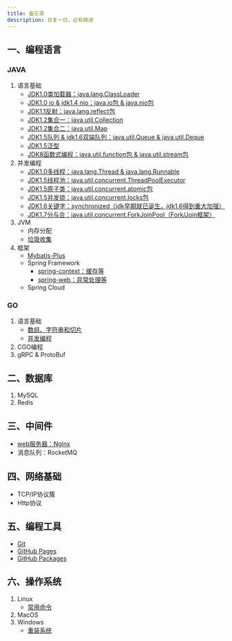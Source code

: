 ```yaml
---
title: 备忘录
description: 日复一日，必有精进
---
```


## 一、编程语言

### JAVA

1. 语言基础
    - [JDK1.0类加载器：java.lang.ClassLoader](lang/java/base/classLoader)
    - [JDK1.0 io & jdk1.4 nio：java.io包 & java.nio包](lang/java/base/io)
    - [JDK1.1反射：java.lang.reflect包](lang/java/base/reflect)
    - [JDK1.2集合一：java.util.Collection](lang/java/base/collection)
    - [JDK1.2集合二：java.util.Map](lang/java/base/map)
    - [JDK1.5队列 & jdk1.6双端队列：java.util.Queue & java.util.Deque](lang/java/base/queue)
    - [JDK1.5泛型](lang/java/base/genericType)
    - [JDK8函数式编程：java.util.function包 & java.util.stream包](lang/java/base/functional)
2. 并发编程
    - [JDK1.0多线程：java.lang.Thread & java.lang.Runnable](lang/java/concurrent/jdk1-thread)
    - [JDK1.5线程池：java.util.concurrent.ThreadPoolExecutor](lang/java/concurrent/jdk5-J.U.C.ThreadPoolExecutor)
    - [JDK1.5原子类：java.util.concurrent.atomic包](lang/java/concurrent/jdk5-J.U.C.atomic)
    - [JDK1.5并发锁：java.util.concurrent.locks包](lang/java/concurrent/jdk5-J.U.C.locks)
    - [JDK1.6关键字：synchronized（jdk早期就已诞生，jdk1.6得到重大加强）](lang/java/concurrent/jdk6-synchronized)
    - [JDK1.7分与合：java.util.concurrent.ForkJoinPool（Fork/Join框架）](lang/java/concurrent/jdk7-J.U.C.ForkJoinPool)
3. JVM
    - 内存分配
    - [垃圾收集](lang/java/jvm/GC)
4. 框架
    - [Mybatis-Plus](lang/java/framework/mybatis-plus)
    - Spring Framework
        - [spring-context：缓存等](lang/java/framework/spring/spring-context)
        - [spring-web：异常处理等](lang/java/framework/spring/spring-web)
    - Spring Cloud

### GO

1. 语言基础
    - [数组、字符串和切片](lang/go/base/array)
    - [并发编程](lang/go/base/concurrent)
2. CGO编程
3. gRPC & ProtoBuf

## 二、数据库

1. MySQL
2. Redis

## 三、中间件

- [web服务器：Nginx](middleware/nginx)
- 消息队列：RocketMQ

## 四、网络基础

- TCP/IP协议簇
- Http协议

## 五、编程工具

- [Git](tools/git)
- [GitHub Pages](tools/github_pages)
- [GitHub Packages](tools/github_packages)

## 六、操作系统

1. Linux
    - [常用命令](os/Linux/cmd)
2. MacOS
3. Windows
    - [重装系统](https://upe.net)
